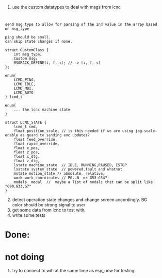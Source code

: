 1. use the custom datatypes to deal with msgs from lcnc

```


send msg type to allow for parsing of the 2nd value in the array based on msg_type

ping should be small.
can skip state changes if none.

struct CustomClass {
    int msg_type;
    Custom msg;
    MSGPACK_DEFINE(i, f, s); // -> [i, f, s]
};

enum{
    LCMD_PING,
    LCMD_IDLE,
    LCMD_MDI,
    LCMD_AUTO
} lcmd_t

enum{
    ... the lcnc machine state
}

struct LCNC_STATE {
    lcmd_t cmd,
    float position_scale, // is this needed if we are using jog-scale-enable as guard to sending enc updates?
    float feed_override,
    float rapid_override,
    float x_pos,
    float z_pos,
    float x_dtg,
    float z_dtg,
    lstate machine_state  // IDLE, RUNNING,PAUSED, ESTOP
    lsstate system_state  // powered,fault and whatnot
    mstate motion_state // absolute, relative, 
    work work_coordinates // P0..N  or G53 G54?
    modals  modal  //  maybe a list of modals that can be split like "G90,G33,G7"
}

```

2. detect operation state changes and change screen accordingly.  BG color should be strong signal to user
3. get some data from lcnc to test with.
4. write some tests


# Done:



# not doing
1. try to connect to wifi at the same time as esp_now for testing.



